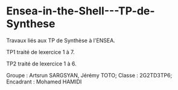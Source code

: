 # Ensea-in-the-Shell---TP-de-Synthese
Travaux liés aux TP de Synthèse à l'ENSEA.

TP1 traité de lexercice 1 à 7.

TP2 traité de lexercice 1 à 6.

Groupe : Artsrun SARGSYAN, Jérémy TOTO;
Classe : 2G2TD3TP6;
Encadrant : Mohamed HAMIDI

